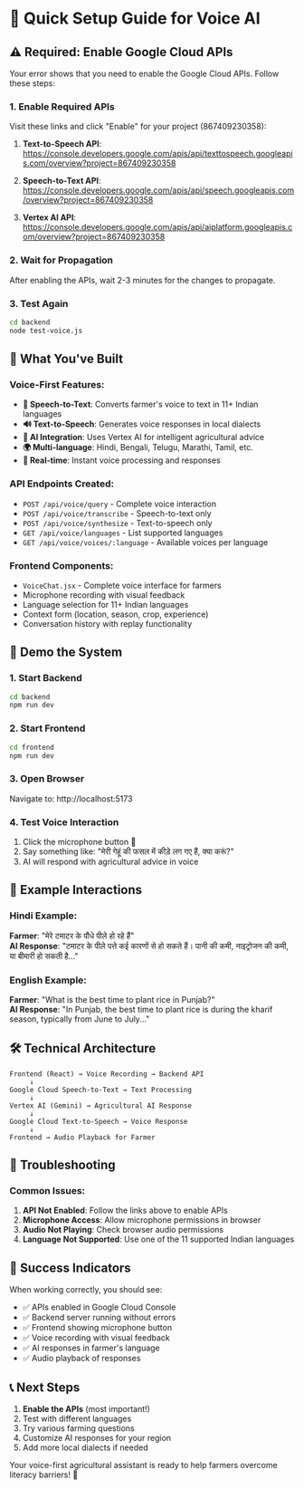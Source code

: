 # 🚀 Quick Setup Guide for Voice AI

## ⚠️ Required: Enable Google Cloud APIs

Your error shows that you need to enable the Google Cloud APIs. Follow these steps:

### 1. Enable Required APIs
Visit these links and click "Enable" for your project (867409230358):

1. **Text-to-Speech API**: 
   https://console.developers.google.com/apis/api/texttospeech.googleapis.com/overview?project=867409230358

2. **Speech-to-Text API**: 
   https://console.developers.google.com/apis/api/speech.googleapis.com/overview?project=867409230358

3. **Vertex AI API**: 
   https://console.developers.google.com/apis/api/aiplatform.googleapis.com/overview?project=867409230358

### 2. Wait for Propagation
After enabling the APIs, wait 2-3 minutes for the changes to propagate.

### 3. Test Again
```bash
cd backend
node test-voice.js
```

## 🎯 What You've Built

### Voice-First Features:
- **🎤 Speech-to-Text**: Converts farmer's voice to text in 11+ Indian languages
- **🔊 Text-to-Speech**: Generates voice responses in local dialects
- **🤖 AI Integration**: Uses Vertex AI for intelligent agricultural advice
- **🌍 Multi-language**: Hindi, Bengali, Telugu, Marathi, Tamil, etc.
- **📱 Real-time**: Instant voice processing and responses

### API Endpoints Created:
- `POST /api/voice/query` - Complete voice interaction
- `POST /api/voice/transcribe` - Speech-to-text only
- `POST /api/voice/synthesize` - Text-to-speech only
- `GET /api/voice/languages` - List supported languages
- `GET /api/voice/voices/:language` - Available voices per language

### Frontend Components:
- `VoiceChat.jsx` - Complete voice interface for farmers
- Microphone recording with visual feedback
- Language selection for 11+ Indian languages
- Context form (location, season, crop, experience)
- Conversation history with replay functionality

## 🎪 Demo the System

### 1. Start Backend
```bash
cd backend
npm run dev
```

### 2. Start Frontend  
```bash
cd frontend
npm run dev
```

### 3. Open Browser
Navigate to: http://localhost:5173

### 4. Test Voice Interaction
1. Click the microphone button 🎤
2. Say something like: "मेरी गेहूं की फसल में कीड़े लग गए हैं, क्या करूं?"
3. AI will respond with agricultural advice in voice

## 🌟 Example Interactions

### Hindi Example:
**Farmer**: "मेरे टमाटर के पौधे पीले हो रहे हैं"  
**AI Response**: "टमाटर के पीले पत्ते कई कारणों से हो सकते हैं। पानी की कमी, नाइट्रोजन की कमी, या बीमारी हो सकती है..."

### English Example:  
**Farmer**: "What is the best time to plant rice in Punjab?"  
**AI Response**: "In Punjab, the best time to plant rice is during the kharif season, typically from June to July..."

## 🛠️ Technical Architecture

```
Frontend (React) → Voice Recording → Backend API
     ↓
Google Cloud Speech-to-Text → Text Processing
     ↓  
Vertex AI (Gemini) → Agricultural AI Response
     ↓
Google Cloud Text-to-Speech → Voice Response
     ↓
Frontend → Audio Playback for Farmer
```

## 🔧 Troubleshooting

### Common Issues:
1. **API Not Enabled**: Follow the links above to enable APIs
2. **Microphone Access**: Allow microphone permissions in browser
3. **Audio Not Playing**: Check browser audio permissions
4. **Language Not Supported**: Use one of the 11 supported Indian languages

## 🎉 Success Indicators

When working correctly, you should see:
- ✅ APIs enabled in Google Cloud Console
- ✅ Backend server running without errors
- ✅ Frontend showing microphone button
- ✅ Voice recording with visual feedback
- ✅ AI responses in farmer's language
- ✅ Audio playback of responses

## 📞 Next Steps

1. **Enable the APIs** (most important!)
2. Test with different languages
3. Try various farming questions
4. Customize AI responses for your region
5. Add more local dialects if needed

Your voice-first agricultural assistant is ready to help farmers overcome literacy barriers! 🌾
